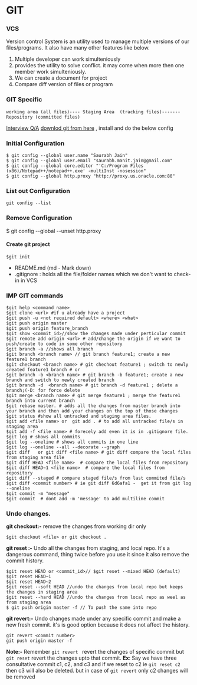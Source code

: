 # GIT

### VCS
Version control System is an utility used to manage multiple versions of our files/programs. It also have many other features like below.
1. Multiple developer can work simulteniously
1. provides the utility to solve conflict. it may come when more then one member work simulteniously.
1. We can create a document for project
1. Compare diff version of files or program

### GIT Specific 
```
working area (all files)---- Staging Area  (tracking files)-------Repository (committed files)
```
[Interview Q/A][Q/A] 
[downlod git from here][Downlod GIT] , install and do the below config

### Initial Configuration
```git
$ git config --global user.name "Saurabh Jain"
$ git config --global user.email "saurabh.manit.jain@gmail.com"
$ git config --global core.editor "'C:/Program Files (x86)/Notepad++/notepad++.exe' -multiInst -nosession"
$ git config --global http.proxy "http://proxy.us.oracle.com:80"
```
### List out Configuration
`git config --list`
### Remove Configuration
$ git config --global --unset http.proxy
#### Create git project
`$git init`
* README.md (md - Mark down)
* .gitignore : holds all the file/folder names which we don't want to check-in in VCS

### IMP GIT commands
```
$git help <command name>
$git clone <url> #if u already have a project
$git push -u <not required default> <where> <what>
$git push origin master
$git push origin feature_branch
$git show <commit_id>//show the changes made under perticular commit
$git remote add origin <url> # add/change the origin if we want to push/create to code in some other repository
$git branch -a //shows all branch
$git branch <branch name> // git branch feature1; create a new feature1 branch
$git checkout <branch name> # git chechout feature1 ; switch to newly created feature1 branch # or
$git branch -b <branch name> # git branch -b feature1; create a new branch and switch to newly created branch
$git branch -d  <branch name> # git branch -d feature1 ; delete a branch;(-D: for force delete
$git merge <branch name> # git merge feature1 ; merge the feature1 branch into current branch
$git rebase master. # adds all the changes from master branch into your branch and then add your changes on the top of those changes
$git status #show all untracked and staging area files.
$git add <file name> or  git add . # to add all untracked file/s in staging area
$git add -f <file name> # forecely add even it is in .gitignore file.
$git log # shows all commits
$git log --oneline # shows all commits in one line
$git log --oneline --all --decorate --graph
$git diff   or git diff <file name> # git diff compare the local files from staging area file
$git diff HEAD <file name>  # compare the local files from repository
$git diff HEAD~1 <file name>  # compare the local files from repository
$git diff --staged # compare staged file/s from last commited file/s
$git diff <commit number> # ie git diff 6d6afa1 -  get it from git log --oneline
$git commit -m "message"
$git commit  # dont add -m 'message' to add multiline commit 
```
### Undo changes.
**git checkout:-**  remove the changes from working dir only
```
$git checkout <file> or git checkout .
```
**git reset :-**  Undo all the changes from staging, and local repo. It's a dangerous command, thing twice before you use it since it also remove the commit history.
```
$git reset HEAD or <commit_id>// $git reset --mixed HEAD (default)
$git reset HEAD~1
$git reset HEAD~2
$git reset --soft HEAD //undo the changes from local repo but keeps the changes in staging area
$git reset --hard HEAD //undo the changes from local repo as weel as from staging area
$ git push origin master -f // To push the same into repo
```
**git revert:-** Undo changes made under any specific commit and make a new fresh commit. it's is good option because it does not affect the history.
```
git revert <commit number>
git push origin master -f
```

**Note:-** Remember `git revert ` revert the changes of specific commit but `git reset` revert the changes upto that commit. 
**Ex**: Say we have three consultative commit c1, c2, and c3 and if we reset to c2 ie `git reset c2` then c3 will also be deleted. but in case of `git revert` only c2 changes will be removed


 [Q/A]: <https://www.edureka.co/blog/interview-questions/git-interview-questions/>
 [Downlod GIT]: <http://git-scm.com>